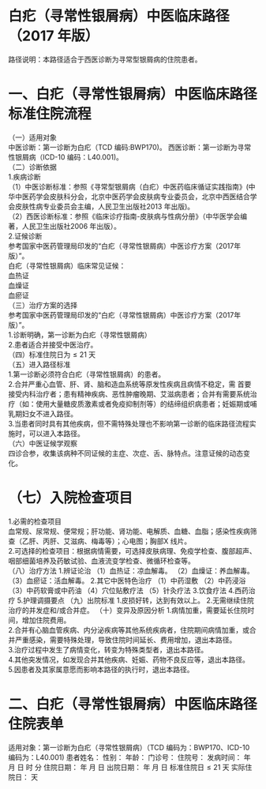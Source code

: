 # 白疕（寻常性银屑病）中医临床路径 （2017 年版）  
路径说明：本路径适合于西医诊断为寻常型银屑病的住院患者。  
# 一、白疕（寻常性银屑病）中医临床路径标准住院流程  
（一）适用对象  
中医诊断：第一诊断为白疕（TCD 编码:BWP170)。 西医诊断：第一诊断为寻常性银屑病（ICD-10 编码：L40.001)。  
（二）诊断依据  
1.疾病诊断  
（1）中医诊断标准：参照《寻常型银屑病（白疕）中医药临床循证实践指南》(中华中医药学会皮肤科分会，北京中医药学会皮肤病专业委员会，北京中西医结合学会皮肤性病专业委员会主编，人民卫生出版社2013 年出版)。  
（2）西医诊断标准：参照《临床诊疗指南-皮肤病与性病分册》（中华医学会编著，人民卫生出版社2006 年出版）。  
2.证候诊断  
参考国家中医药管理局印发的“白疕（寻常性银屑病）中医诊疗方案（2017年版）”。  
白疕（寻常性银屑病）临床常见证候：  
血热证  
血燥证  
血瘀证  
（三）治疗方案的选择  
参考国家中医药管理局印发的“白疕（寻常性银屑病）中医诊疗方案（2017年版）”。  
1.诊断明确，第一诊断为白疕（寻常性银屑病）  
2.患者适合并接受中医治疗。  
（四）标准住院日为${\leqslant}21$ 天  
（五）进入路径标准  
1.第一诊断必须符合白疕（寻常性银屑病）的患者。  
2.合并严重心血管、肝、肾、脑和造血系统等原发性疾病且病情不稳定，需 首要接受内科治疗者；患有精神疾病、恶性肿瘤晚期、艾滋病患者；合并有需要系统治疗（如：使用大量糖皮质激素或者免疫抑制剂等）的结缔组织病患者；妊娠期或哺乳期妇女不进入路径。  
3.当患者同时具有其他疾病，但不需特殊处理也不影响第一诊断的临床路径流程实施时，可以进入本路径。  
（六）中医证候学观察  
四诊合参，收集该病种不同证候的主症、次症、舌、脉特点。注意证候的动态变化。  
# （七）入院检查项目  
1.必需的检查项目  
血常规、尿常规、便常规；肝功能、肾功能、电解质、血糖、血脂；感染性疾病筛查（乙肝、丙肝、艾滋病、梅毒等）；心电图；胸部X 线片。  
2.可选择的检查项目：根据病情需要，可选择皮肤病理、免疫学检查、腹部超声、咽部细菌培养及药敏试验、血液流变学检查、微循环检查等。  
（八）治疗方法 1.辨证论治 （1）血热证：凉血解毒。 （2）血燥证：养血解毒。 （3）血瘀证：活血解毒。  2.其它中医特色治疗 （1）中药湿敷 （2）中药浸浴 （3）中药软膏或中药油 （4）穴位贴敷疗法 （5）针灸疗法 3.饮食疗法 4.西药治疗  5.护理调摄要点 （九）出院标准 1.皮损好转，达到有效以上。 2.无需继续住院治疗的并发症和/或合并症。 （十）变异及原因分析 1.病情加重，需要延长住院时间，增加住院费用。  
2.合并有心脑血管疾病、内分泌疾病等其他系统疾病者，住院期间病情加重，或合并严重感染，需要特殊处理，导致住院时间延长、费用增加，退出本路径。  
3.治疗过程中发生了病情变化，转变为特殊类型者，退出本路径。  
4.其他突发情况，如发现合并其他疾病、妊娠、药物不良反应等，退出本路径。  
5.因患者及其家属意愿而影响本路径的执行时，退出本路径。  
# 二、白疕（寻常性银屑病）中医临床路径住院表单  
适用对象：第一诊断为白疕（寻常性银屑病）（TCD 编码为：BWP170、ICD-10 编码为：L40.001) 患者姓名：          性别：    年龄：    门诊号：         住院号：            发病时间：   年  月  日  时  分  住院日期：   年  月  日 出院日期：   年  月   日 标准住院日${\leqslant}21$ 天        实际住院日：    天  
